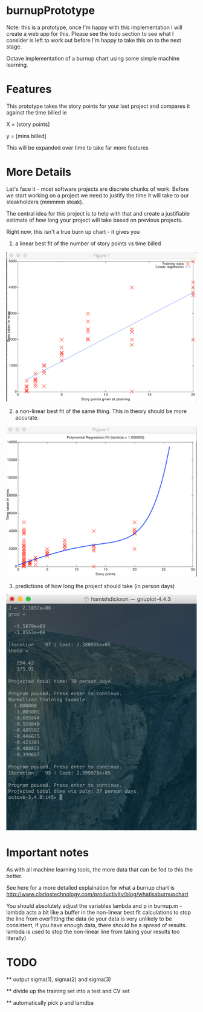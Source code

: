 burnupPrototype
===============

Note: this is a prototype, once I'm happy with this implementation I will create a web app for this. Please see the todo section to see what I consider is left to work out before I'm happy to take this on to the next stage.

Octave implementation of a burnup chart using some simple machine learning.

Features
========

This prototype takes the story points for your last project and compares it against the time billed ie

X = [story points]

y = [mins billed]

This will be expanded over time to take far more features

More Details
============

Let's face it - most software projects are discrete chunks of work. Before we start working on a project we need to justify the time it will take to our steakholders (mmmmm steak).

The central idea for this project is to help with that and create a justifiable estimate of how long your project will take based on previous projects.

Right now, this isn't a true burn up chart - it gives you

1) a linear best fit of the number of story points vs time billed

![alt tag](https://github.com/hamishdickson/burnupPrototype/blob/master/screen-shots/linear-fit.png)

2) a non-linear best fit of the same thing. This in theory should be more accurate.

![alt tag](https://github.com/hamishdickson/burnupPrototype/blob/master/screen-shots/poly-fit.png)

3) predictions of how long the project should take (in person days)

![alt tag](https://github.com/hamishdickson/burnupPrototype/blob/master/screen-shots/console-output.png)

Important notes
===============

As with all machine learning tools, the more data that can be fed to this the better.

See here for a more detailed explaination for what a burnup chart is http://www.clariostechnology.com/productivity/blog/whatisaburnupchart

You should absolutely adjust the variables lambda and p in burnup.m - lambda acts a bit like a buffer in the non-linear best fit calculations to stop the line from overfitting the data (ie your data is very unlikely to be consistent, if you have enough data, there should be a spread of results. lambda is used to stop the non-linear line from taking your results too literally)

TODO
====

** output sigma(1), sigma(2) and sigma(3)

** divide up the training set into a test and CV set

** automatically pick p and lamdba
